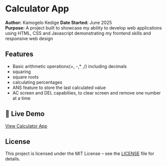 # Calculator App

**Author:** Kamogelo Kedige
**Date Started:** June 2025  
**Purpose:** A project built to showcase my ability to develop web applications using HTML, CSS and Javascript demonstrating my frontend skills and responsive web design

## Features
- Basic arithmetic operations(+, -,* ,/) including decimals
- squaring
- square roots
- calculating percentages
- ANS feature to store the last calculated value
- AC screen and DEL capabiliies, to clear screen and remove one number at a time

## 🔗 Live Demo
[View Calculator App](https://kamogelo-kedige.github.io/My-Calculator-App/)


## License  
This project is licensed under the MIT License – see the [LICENSE](./LICENSE) file for details.
